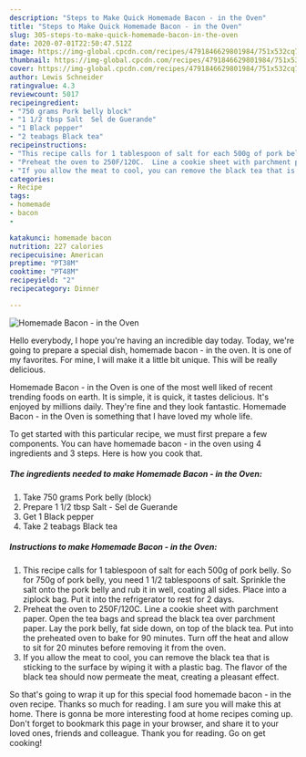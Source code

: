 ```yaml
---
description: "Steps to Make Quick Homemade Bacon - in the Oven"
title: "Steps to Make Quick Homemade Bacon - in the Oven"
slug: 305-steps-to-make-quick-homemade-bacon-in-the-oven
date: 2020-07-01T22:50:47.512Z
image: https://img-global.cpcdn.com/recipes/4791846629801984/751x532cq70/homemade-bacon-in-the-oven-recipe-main-photo.jpg
thumbnail: https://img-global.cpcdn.com/recipes/4791846629801984/751x532cq70/homemade-bacon-in-the-oven-recipe-main-photo.jpg
cover: https://img-global.cpcdn.com/recipes/4791846629801984/751x532cq70/homemade-bacon-in-the-oven-recipe-main-photo.jpg
author: Lewis Schneider
ratingvalue: 4.3
reviewcount: 5017
recipeingredient:
- "750 grams Pork belly block"
- "1 1/2 tbsp Salt  Sel de Guerande"
- "1 Black pepper"
- "2 teabags Black tea"
recipeinstructions:
- "This recipe calls for 1 tablespoon of salt for each 500g of pork belly. So for 750g of pork belly, you need 1 1/2 tablespoons of salt. Sprinkle the salt onto the pork belly and rub it in well, coating all sides. Place into a ziplock bag. Put it into the refrigerator to rest for 2 days."
- "Preheat the oven to 250F/120C.  Line a cookie sheet with parchment paper.  Open the tea bags and spread the black tea over parchment paper. Lay the pork belly, fat side down, on top of the black tea. Put into the preheated oven to bake for 90 minutes. Turn off the heat and allow to sit for 20 minutes before removing it from the oven."
- "If you allow the meat to cool, you can remove the black tea that is sticking to the surface by wiping it with a plastic bag. The flavor of the black tea should now permeate the meat, creating a pleasant effect."
categories:
- Recipe
tags:
- homemade
- bacon
- 

katakunci: homemade bacon  
nutrition: 227 calories
recipecuisine: American
preptime: "PT38M"
cooktime: "PT48M"
recipeyield: "2"
recipecategory: Dinner

---
```



![Homemade Bacon - in the Oven](https://img-global.cpcdn.com/recipes/4791846629801984/751x532cq70/homemade-bacon-in-the-oven-recipe-main-photo.jpg)

Hello everybody, I hope you're having an incredible day today. Today, we're going to prepare a special dish, homemade bacon - in the oven. It is one of my favorites. For mine, I will make it a little bit unique. This will be really delicious.



Homemade Bacon - in the Oven is one of the most well liked of recent trending foods on earth. It is simple, it is quick, it tastes delicious. It's enjoyed by millions daily. They're fine and they look fantastic. Homemade Bacon - in the Oven is something that I have loved my whole life.


To get started with this particular recipe, we must first prepare a few components. You can have homemade bacon - in the oven using 4 ingredients and 3 steps. Here is how you cook that.

<!--inarticleads1-->

##### The ingredients needed to make Homemade Bacon - in the Oven:

1. Take 750 grams Pork belly (block)
1. Prepare 1 1/2 tbsp Salt - Sel de Guerande
1. Get 1 Black pepper
1. Take 2 teabags Black tea




<!--inarticleads2-->

##### Instructions to make Homemade Bacon - in the Oven:

1. This recipe calls for 1 tablespoon of salt for each 500g of pork belly. So for 750g of pork belly, you need 1 1/2 tablespoons of salt. Sprinkle the salt onto the pork belly and rub it in well, coating all sides. Place into a ziplock bag. Put it into the refrigerator to rest for 2 days.
1. Preheat the oven to 250F/120C.  Line a cookie sheet with parchment paper.  Open the tea bags and spread the black tea over parchment paper. Lay the pork belly, fat side down, on top of the black tea. Put into the preheated oven to bake for 90 minutes. Turn off the heat and allow to sit for 20 minutes before removing it from the oven.
1. If you allow the meat to cool, you can remove the black tea that is sticking to the surface by wiping it with a plastic bag. The flavor of the black tea should now permeate the meat, creating a pleasant effect.




So that's going to wrap it up for this special food homemade bacon - in the oven recipe. Thanks so much for reading. I am sure you will make this at home. There is gonna be more interesting food at home recipes coming up. Don't forget to bookmark this page in your browser, and share it to your loved ones, friends and colleague. Thank you for reading. Go on get cooking!
